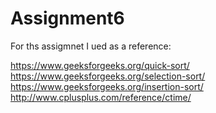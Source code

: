 # Assignment6

For ths assigmnet I ued as a reference:

https://www.geeksforgeeks.org/quick-sort/
https://www.geeksforgeeks.org/selection-sort/
https://www.geeksforgeeks.org/insertion-sort/
http://www.cplusplus.com/reference/ctime/
